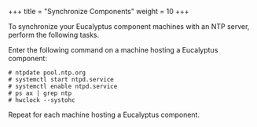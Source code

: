 +++
title = "Synchronize Components"
weight = 10
+++

To synchronize your Eucalyptus component machines with an NTP server, perform the following tasks. 

Enter the following command on a machine hosting a Eucalyptus component: 

    # ntpdate pool.ntp.org
    # systemctl start ntpd.service
    # systemctl enable ntpd.service
    # ps ax | grep ntp
    # hwclock --systohc  

Repeat for each machine hosting a Eucalyptus component. 
